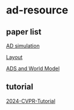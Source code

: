 # ad-resource

## paper list

[AD simulation](https://docs.google.com/spreadsheets/d/1Tnicpr-9mamsDK-3bIjA0FJ7xsV1fvIs_ndk5UFnXIU/edit?usp=sharing)


[Layout](https://docs.google.com/spreadsheets/d/1gBl_4-lcXueEuJp7kfMymw65xzhKMQ6dFTSG0j75i58/edit?usp=sharing)

[ADS and World Model](https://docs.google.com/spreadsheets/d/1-kgs-ATwoXFSbBMnfIQNcxadNeVxXNTu6DxJ7Hzh_wk/edit?usp=sharing)

## tutorial

[2024-CVPR-Tutorial](https://wayve.ai/cvpr-e2ead-tutorial/)

